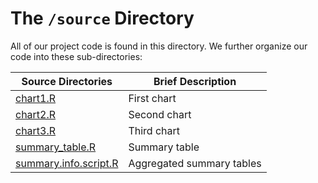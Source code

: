# The `/source` Directory

All of our project code is found in this directory.  We further organize our code into
these sub-directories:

|Source Directories | Brief Description|
|---------------| -----------------|
|[chart1.R](./chart1.R) | First chart
|[chart2.R](./chart2.R) | Second chart
|[chart3.R](./chart3.R) | Third chart
|[summary_table.R](./summary_table.R) | Summary table
|[summary.info.script.R](./chart1.R) | Aggregated summary tables
